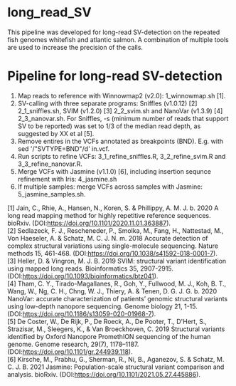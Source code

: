 # long_read_SV

This pipeline was developed for long-read SV-detection on the repeated fish genomes whitefish and atlantic salmon. A combination of multiple tools are used to increase the precision of the calls.

# Pipeline for long-read SV-detection
1) Map reads to reference with Winnowmap2 (v2.0): 1_winnowmap.sh [1].
2) SV-calling with three separate programs: Sniffles (v1.0.12) [2] 2_1_sniffles.sh, SVIM (v1.2.0) [3] 2_2_svim.sh and NanoVar (v1.3.9) [4] 2_3_nanovar.sh. For Sniffles, -s (minimum number of reads that support SV to be reported) was set to 1/3 of the median read depth, as suggested by XX et al [5].
3) Remove entires in the VCFs annotated as breakpoints (BND). E.g. with sed '/"SVTYPE=BND"/d' in.vcf.
4) Run scripts to refine VCFs: 3_1_refine_sniffles.R, 3_2_refine_svim.R and 3_3_refine_nanovar.R.
5) Merge VCFs with Jasmine (v1.1.0) [6], including insertion sequnce refinement with Iris: 4_jasmine.sh
6) If multiple samples: merge VCFs across samples with Jasmine: 5_jasmine_samples.sh.

[1] Jain, C., Rhie, A., Hansen, N., Koren, S. & Phillippy, A. M. J. b. 2020 A long read mapping method for highly repetitive reference sequences. bioRxiv. (DOI:https://doi.org/10.1101/2020.11.01.363887).  
[2] Sedlazeck, F. J., Rescheneder, P., Smolka, M., Fang, H., Nattestad, M., Von Haeseler, A. & Schatz, M. C. J. N. m. 2018 Accurate detection of complex structural variations using single-molecule sequencing. Nature methods 15, 461-468. (DOI:https://doi.org/10.1038/s41592-018-0001-7).  
[3] Heller, D. & Vingron, M. J. B. 2019 SVIM: structural variant identification using mapped long reads. Bioinformatics 35, 2907-2915. (DOI:https://doi.org/10.1093/bioinformatics/btz041).  
[4] Tham, C. Y., Tirado-Magallanes, R., Goh, Y., Fullwood, M. J., Koh, B. T., Wang, W., Ng, C. H., Chng, W. J., Thiery, A. & Tenen, D. G. J. G. b. 2020 NanoVar: accurate characterization of patients’ genomic structural variants using low-depth nanopore sequencing. Genome biology 21, 1-15. (DOI:https://doi.org/10.1186/s13059-020-01968-7).  
[5] De Coster, W., De Rijk, P., De Roeck, A., De Pooter, T., D'Hert, S., Strazisar, M., Sleegers, K., & Van Broeckhoven, C. 2019 Structural variants identified by Oxford Nanopore PromethION sequencing of the human genome. Genome research, 29(7), 1178–1187. (DOI:https://doi.org/10.1101/gr.244939.118).  
[6] Kirsche, M., Prabhu, G., Sherman, R., Ni, B., Aganezov, S. & Schatz, M. C. J. B. 2021 Jasmine: Population-scale structural variant comparison and analysis. bioRxiv. (DOI:https://doi.org/10.1101/2021.05.27.445886).
